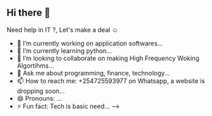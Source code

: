 ## Hi there 👋
Need help in IT ?, Let's make a deal ☺

- 🔭 I’m currently working on application softwares...
- 🌱 I’m currently learning python...
- 👯 I’m looking to collaborate on making High Frequency Woking Algortihms...
- 💬 Ask me about programming, finance, technology...
- 📫 How to reach me: +254725593977 on Whatsapp, a website is dropping soon...
- 😄 Pronouns: ...
- ⚡ Fun fact: Tech is basic need...
-->



<!--
**Nyagaalex/Nyagaalex** is a ✨ _special_ ✨ repository because its `README.md` (this file) appears on your GitHub profile.

Here are some ideas to get you started:

- 🔭 I’m currently working on ...
- 🌱 I’m currently learning ...
- 👯 I’m looking to collaborate on ...
- 🤔 I’m looking for help with ...
- 💬 Ask me about ...
- 📫 How to reach me: ...
- 😄 Pronouns: ...
- ⚡ Fun fact: ...
-->
